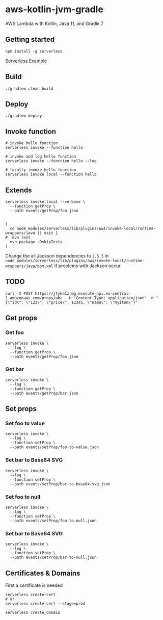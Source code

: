 # aws-kotlin-jvm-gradle

AWS Lambda with Kotlin, Java 11, and Gradle 7

## Getting started

```shell
npm install -g serverless
```

[Serverless Example](https://www.serverless.com/examples/?prod_EXAMPLES_SEARCH_GROWTH%5BrefinementList%5D%5Bplatform%5D%5B0%5D=aws&prod_EXAMPLES_SEARCH_GROWTH%5BrefinementList%5D%5Blanguage%5D%5B0%5D=node)

## Build

```shell
./gradlew clean build
```

## Deploy

```shell
./gradlew deploy
```

## Invoke function

```shell
# invoke hello function
serverless invoke --function hello

# invoke and log hello function
serverless invoke --function hello --log

# locally invoke hello function
serverless invoke local --function hello
```

## Extends

```shell
serverless invoke local --verbose \
  --function getProp \
  --path events/getProp/foo.json
  

(
  cd node_modules/serverless/lib/plugins/aws/invoke-local/runtime-wrappers/java || exit 1
#  mvn test
  mvn package -DskipTests
)
```

Change the all Jackson dependencies to `2.5.5` in `node_modules/serverless/lib/plugins/aws/invoke-local/runtime-wrappers/java/pom.xml` if problems with Jackson
occur.

## TODO

```shell
curl -X POST https://jtyka1zrmg.execute-api.eu-central-1.amazonaws.com/props/abc  -H "Content-Type: application/json" -d "{\"id\": \"123\", \"price\": 12345, \"name\": \"myitem\"}"
```

## Get props

### Get foo

```shell
serverless invoke \
  --log \
  --function getProp \
  --path events/getProp/foo.json
```

### Get bar

```shell
serverless invoke \
  --log \
  --function getProp \
  --path events/getProp/bar.json
```

## Set props

### Set foo to value

```shell
serverless invoke \
  --log \
  --function setProp \
  --path events/setProp/foo-to-value.json
```

### Set bar to Base64 SVG

```shell
serverless invoke \
  --log \
  --function setProp \
  --path events/setProp/bar-to-base64-svg.json
```

### Set foo to null

```shell
serverless invoke \
  --log \
  --function setProp \
  --path events/setProp/foo-to-null.json
```

### Set bar to Base64 SVG

```shell
serverless invoke \
  --log \
  --function setProp \
  --path events/setProp/bar-to-null.json
```

## Certificates & Domains

First a certificate is needed

```shell
serverless create-cert
# or
serverless create-cert --stage=prod
```

```shell
serverless create_domain
```
